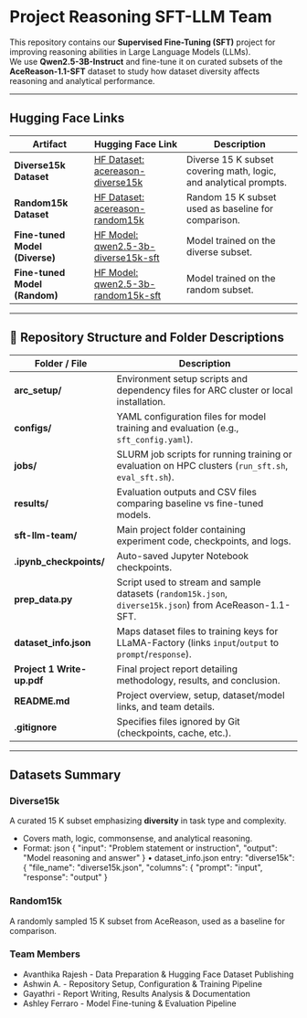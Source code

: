 # Project Reasoning SFT-LLM Team

This repository contains our **Supervised Fine-Tuning (SFT)** project for improving reasoning abilities in Large Language Models (LLMs).  
We use **Qwen2.5-3B-Instruct** and fine-tune it on curated subsets of the **AceReason-1.1-SFT** dataset to study how dataset diversity affects reasoning and analytical performance.

---

## Hugging Face Links

| Artifact | Hugging Face Link | Description |
|-----------|------------------|--------------|
|  **Diverse15k Dataset** | [HF Dataset: acereason-diverse15k](https://huggingface.co/datasets/avanthikarajesh30/acereason-diverse15k) | Diverse 15 K subset covering math, logic, and analytical prompts. |
|  **Random15k Dataset** | [HF Dataset: acereason-random15k](https://huggingface.co/datasets/avanthika30/random15k/tree/main) | Random 15 K subset used as baseline for comparison. |
| **Fine-tuned Model (Diverse)** | [HF Model: qwen2.5-3b-diverse15k-sft](https://huggingface.co/avanthikarajesh30/qwen2.5-3b-diverse15k-sft) | Model trained on the diverse subset. |
| **Fine-tuned Model (Random)** | [HF Model: qwen2.5-3b-random15k-sft](https://huggingface.co/avanthikarajesh30/qwen2.5-3b-random15k-sft) | Model trained on the random subset. |

---

## 📁 Repository Structure and Folder Descriptions

| Folder / File | Description |
|----------------|-------------|
| **arc_setup/** | Environment setup scripts and dependency files for ARC cluster or local installation. |
| **configs/** | YAML configuration files for model training and evaluation (e.g., `sft_config.yaml`). |
| **jobs/** | SLURM job scripts for running training or evaluation on HPC clusters (`run_sft.sh`, `eval_sft.sh`). |
| **results/** | Evaluation outputs and CSV files comparing baseline vs fine-tuned models. |
| **sft-llm-team/** | Main project folder containing experiment code, checkpoints, and logs. |
| **.ipynb_checkpoints/** | Auto-saved Jupyter Notebook checkpoints. |
| **prep_data.py** | Script used to stream and sample datasets (`random15k.json`, `diverse15k.json`) from AceReason-1.1-SFT. |
| **dataset_info.json** | Maps dataset files to training keys for LLaMA-Factory (links `input`/`output` to `prompt`/`response`). |
| **Project 1 Write-up.pdf** | Final project report detailing methodology, results, and conclusion. |
| **README.md** | Project overview, setup, dataset/model links, and team details. |
| **.gitignore** | Specifies files ignored by Git (checkpoints, cache, etc.). |

---

##  Datasets Summary

### **Diverse15k**

A curated 15 K subset emphasizing **diversity** in task type and complexity.

- Covers math, logic, commonsense, and analytical reasoning.  
- Format:
  json
  { "input": "Problem statement or instruction", "output": "Model reasoning and answer" }
  	•	dataset_info.json entry:
  "diverse15k": {
  "file_name": "diverse15k.json",
  "columns": { "prompt": "input", "response": "output" }
  

### **Random15k**

A randomly sampled 15 K subset from AceReason, used as a baseline for comparison.


### **Team Members**

- Avanthika Rajesh - Data Preparation & Hugging Face Dataset Publishing
- Ashwin A. - Repository Setup, Configuration & Training Pipeline
- Gayathri - Report Writing, Results Analysis & Documentation
- Ashley Ferraro - Model Fine-tuning & Evaluation Pipeline
